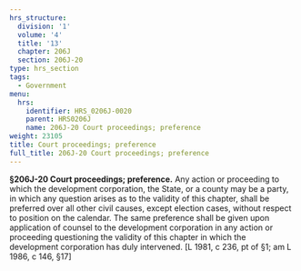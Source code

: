 ```yaml
---
hrs_structure:
  division: '1'
  volume: '4'
  title: '13'
  chapter: 206J
  section: 206J-20
type: hrs_section
tags:
  - Government
menu:
  hrs:
    identifier: HRS_0206J-0020
    parent: HRS0206J
    name: 206J-20 Court proceedings; preference
weight: 23105
title: Court proceedings; preference
full_title: 206J-20 Court proceedings; preference
---
```

**§206J-20 Court proceedings; preference.** Any action or proceeding to which the development corporation, the State, or a county may be a party, in which any question arises as to the validity of this chapter, shall be preferred over all other civil causes, except election cases, without respect to position on the calendar. The same preference shall be given upon application of counsel to the development corporation in any action or proceeding questioning the validity of this chapter in which the development corporation has duly intervened. [L 1981, c 236, pt of §1; am L 1986, c 146, §17]